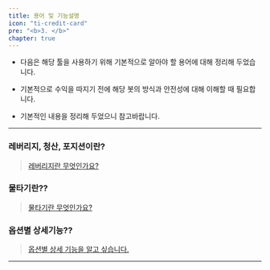 ```yaml
---
title: 용어 및 기능설명
icon: "ti-credit-card"
pre: "<b>3. </b>"
chapter: true
---
```



- 다음은 해당 툴을 사용하기 위해 기본적으로 알아야 할 용어에 대해 정리해 두었습니다.

- 기본적으로 수익을 따지기 전에 해당 봇의 방식과 안전성에 대해 이해할 때 필요합니다.

- 기본적인 내용을 정리해 두었으니 참고바랍니다.

---

### 레버리지, 청산, 포지션이란?

>[레버리지란 무엇인가요?](/3_document/1_repodie/)

### 물타기란??

>[물타기란 무엇인가요?](/3_document/2_water/)

### 옵션별 상세기능??

>[옵션별 상세 기능을 알고 싶습니다.](/3_document/3_option/)



---